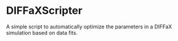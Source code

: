 # DIFFaXScripter
A simple script to automatically optimize the parameters in a DIFFaX simulation based on data fits.
